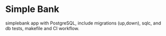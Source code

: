 # Simple Bank
simplebank app with PostgreSQL, include migrations (up,down), sqlc, and db tests, makefile and CI workflow.
